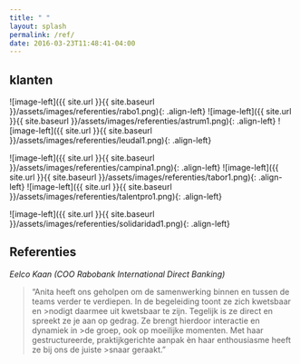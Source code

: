 ```yaml
---
title: " "
layout: splash
permalink: /ref/
date: 2016-03-23T11:48:41-04:00
---
```


## klanten

<p>
![image-left]({{ site.url }}{{ site.baseurl }}/assets/images/referenties/rabo1.png){: .align-left}
![image-left]({{ site.url }}{{ site.baseurl }}/assets/images/referenties/astrum1.png){: .align-left}
![image-left]({{ site.url }}{{ site.baseurl }}/assets/images/referenties/leudal1.png){: .align-left}
</p>

<p>
![image-left]({{ site.url }}{{ site.baseurl }}/assets/images/referenties/campina1.png){: .align-left}
![image-left]({{ site.url }}{{ site.baseurl }}/assets/images/referenties/tabor1.png){: .align-left}
![image-left]({{ site.url }}{{ site.baseurl }}/assets/images/referenties/talentpro1.png){: .align-left}
</p>

<p>
![image-left]({{ site.url }}{{ site.baseurl }}/assets/images/referenties/solidaridad1.png){: .align-left}
</p>


## Referenties

_Eelco Kaan (COO Rabobank International Direct Banking)_

>“Anita heeft ons geholpen om de samenwerking binnen en tussen de teams verder te verdiepen. In de begeleiding toont ze zich kwetsbaar en >nodigt daarmee uit kwetsbaar te zijn. Tegelijk is ze direct en spreekt ze je aan op gedrag. Ze brengt hierdoor interactie en dynamiek in >de groep, ook op moeilijke momenten. Met haar gestructureerde, praktijkgerichte aanpak èn haar enthousiasme heeft ze bij ons de juiste >snaar geraakt.”
